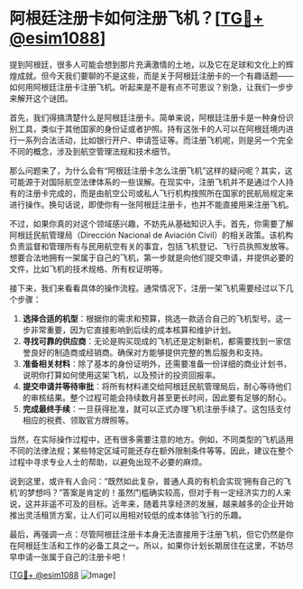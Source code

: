 # 阿根廷注册卡如何注册飞机？[[TG💪+ @esim1088](https://t.me/s/esim1088)]

提到阿根廷，很多人可能会想到那片充满激情的土地，以及它在足球和文化上的辉煌成就。但今天我们要聊的不是这些，而是关于阿根廷注册卡的一个有趣话题——如何用阿根廷注册卡注册飞机。听起来是不是有点不可思议？别急，让我们一步步来解开这个谜团。

首先，我们得搞清楚什么是阿根廷注册卡。简单来说，阿根廷注册卡是一种身份识别工具，类似于其他国家的身份证或者护照。持有这张卡的人可以在阿根廷境内进行一系列合法活动，比如银行开户、申请签证等。而注册飞机呢，则是另一个完全不同的概念，涉及到航空管理法规和技术细节。

那么问题来了，为什么会有“阿根廷注册卡怎么注册飞机”这样的疑问呢？其实，这可能源于对国际航空法律体系的一些误解。在现实中，注册飞机并不是通过个人持有的注册卡完成的，而是由航空公司或私人飞行机构按照所在国家的民航局规定来进行操作。换句话说，即使你有一张阿根廷注册卡，也并不能直接用来注册飞机。

不过，如果你真的对这个领域感兴趣，不妨先从基础知识入手。首先，你需要了解阿根廷民航管理局（Dirección Nacional de Aviación Civil）的相关政策。该机构负责监督和管理所有与民用航空有关的事宜，包括飞机登记、飞行员执照发放等。想要合法地拥有一架属于自己的飞机，第一步就是向他们提交申请，并提供必要的文件，比如飞机的技术规格、所有权证明等。

接下来，我们来看看具体的操作流程。通常情况下，注册一架飞机需要经过以下几个步骤：

1. **选择合适的机型**：根据你的需求和预算，挑选一款适合自己的飞机型号。这一步非常重要，因为它直接影响到后续的成本核算和维护计划。
2. **寻找可靠的供应商**：无论是购买现成的飞机还是定制新机，都需要找到一家信誉良好的制造商或经销商。确保对方能够提供完整的售后服务和支持。
3. **准备相关材料**：除了基本的身份证明外，还需要准备一份详细的商业计划书，说明你打算如何使用这架飞机，以及预计的投资回报率。
4. **提交申请并等待审批**：将所有材料递交给阿根廷民航管理局后，耐心等待他们的审核结果。整个过程可能会持续数月甚至更长时间，因此要有足够的耐心。
5. **完成最终手续**：一旦获得批准，就可以正式办理飞机注册手续了。这包括支付相应的税费、领取官方牌照等。

当然，在实际操作过程中，还有很多需要注意的地方。例如，不同类型的飞机适用不同的法律法规；某些特定区域可能还存在额外限制条件等等。因此，建议在整个过程中寻求专业人士的帮助，以避免出现不必要的麻烦。

说到这里，或许有人会问：“既然如此复杂，普通人真的有机会实现‘拥有自己的飞机’的梦想吗？”答案是肯定的！虽然门槛确实较高，但对于有一定经济实力的人来说，这并非遥不可及的目标。近年来，随着共享经济的发展，越来越多的企业开始推出灵活租赁方案，让人们可以用相对较低的成本体验飞行的乐趣。

最后，再强调一点：尽管阿根廷注册卡本身无法直接用于注册飞机，但它仍然是你在阿根廷生活和工作的必备工具之一。所以，如果你计划长期居住在这里，不妨尽早申请一张属于自己的注册卡吧！

[[TG💪+ @esim1088](https://t.me/s/esim1088) ![Image](https://i.postimg.cc/4NQfJmqS/Snipaste-2025-05-13-00-14-12.png)]